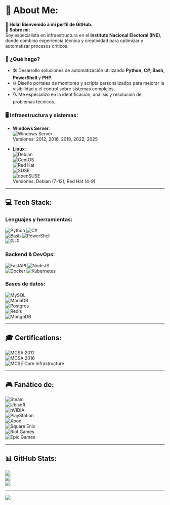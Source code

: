 # 💫 About Me:
👋 **Hola! Bienvenido a mi perfil de GitHub.**  
🎯 **Sobre mí:**  
Soy especialista en infraestructura en el **Instituto Nacional Electoral (INE)**, donde combino experiencia técnica y creatividad para optimizar y automatizar procesos críticos.  

### 🌟 ¿Qué hago?  
- 🛠️ Desarrollo soluciones de automatización utilizando **Python**, **C#**, **Bash**, **PowerShell** y **PHP**.  
- 🌐 Diseño portales de monitoreo y scripts personalizados para mejorar la visibilidad y el control sobre sistemas complejos.  
- 🔍 Me especializo en la identificación, análisis y resolución de problemas técnicos.  

### 🖥️ Infraestructura y sistemas:  
- **Windows Server**:  
  ![Windows Server](https://img.shields.io/badge/Windows%20Server-%230078D6.svg?style=for-the-badge&logo=windows&logoColor=white)  
  Versiones: 2012, 2016, 2019, 2022, 2025  

- **Linux**:  
  ![Debian](https://img.shields.io/badge/Debian-%23A81D33.svg?style=for-the-badge&logo=debian&logoColor=white)  
  ![CentOS](https://img.shields.io/badge/CentOS-%23262577.svg?style=for-the-badge&logo=centos&logoColor=white)  
  ![Red Hat](https://img.shields.io/badge/Red%20Hat-%23EE0000.svg?style=for-the-badge&logo=redhat&logoColor=white)  
  ![SUSE](https://img.shields.io/badge/SUSE-%2364B345.svg?style=for-the-badge&logo=suse&logoColor=white)  
  ![openSUSE](https://img.shields.io/badge/openSUSE-%2364B345.svg?style=for-the-badge&logo=opensuse&logoColor=white)  
  Versiones: Debian (7-12), Red Hat (4-9)  

---

## 💻 Tech Stack:

### Lenguajes y herramientas:
![Python](https://img.shields.io/badge/python-3670A0?style=for-the-badge&logo=python&logoColor=ffdd54) ![C#](https://img.shields.io/badge/c%23-%23239120.svg?style=for-the-badge&logo=csharp&logoColor=white)  
![Bash](https://img.shields.io/badge/bash_script-%23121011.svg?style=for-the-badge&logo=gnu-bash&logoColor=white) ![PowerShell](https://img.shields.io/badge/PowerShell-%235391FE.svg?style=for-the-badge&logo=powershell&logoColor=white)  
![PHP](https://img.shields.io/badge/php-%23777BB4.svg?style=for-the-badge&logo=php&logoColor=white)  

### Backend & DevOps:
![FastAPI](https://img.shields.io/badge/FastAPI-005571?style=for-the-badge&logo=fastapi) ![NodeJS](https://img.shields.io/badge/node.js-6DA55F?style=for-the-badge&logo=node.js&logoColor=white)  
![Docker](https://img.shields.io/badge/docker-%230db7ed.svg?style=for-the-badge&logo=docker&logoColor=white) ![Kubernetes](https://img.shields.io/badge/kubernetes-%23326ce5.svg?style=for-the-badge&logo=kubernetes&logoColor=white)  

### Bases de datos:
![MySQL](https://img.shields.io/badge/mysql-4479A1.svg?style=for-the-badge&logo=mysql&logoColor=white)  
![MariaDB](https://img.shields.io/badge/MariaDB-003545?style=for-the-badge&logo=mariadb&logoColor=white)  
![Postgres](https://img.shields.io/badge/postgres-%23316192.svg?style=for-the-badge&logo=postgresql&logoColor=white)  
![Redis](https://img.shields.io/badge/redis-%23DD0031.svg?style=for-the-badge&logo=redis&logoColor=white)  
![MongoDB](https://img.shields.io/badge/mongodb-%2347A248.svg?style=for-the-badge&logo=mongodb&logoColor=white)  

---

## 🎓 Certifications:
![MCSA 2012](https://img.shields.io/badge/MCSA%3A%20Windows%20Server%202012-%230078D6.svg?style=for-the-badge&logo=microsoft&logoColor=white)  
![MCSA 2016](https://img.shields.io/badge/MCSA%3A%20Windows%20Server%202016-%230078D6.svg?style=for-the-badge&logo=microsoft&logoColor=white)  
![MCSE Core Infrastructure](https://img.shields.io/badge/MCSE%3A%20Core%20Infrastructure-%230078D6.svg?style=for-the-badge&logo=microsoft&logoColor=white)  

---

## 🎮 Fanático de:
![Steam](https://img.shields.io/badge/steam-%23000000.svg?style=for-the-badge&logo=steam&logoColor=white)  
![Ubisoft](https://img.shields.io/badge/Ubisoft-%23F5F5F5.svg?style=for-the-badge&logo=Ubisoft&logoColor=black)  
![nVIDIA](https://img.shields.io/badge/nVIDIA-%2376B900.svg?style=for-the-badge&logo=nVIDIA&logoColor=white)  
![PlayStation](https://img.shields.io/badge/PlayStation-%230070D1.svg?style=for-the-badge&logo=PlayStation&logoColor=white)  
![Xbox](https://img.shields.io/badge/Xbox-%23107C10.svg?style=for-the-badge&logo=Xbox&logoColor=white)  
![Square Enix](https://img.shields.io/badge/SquareEnix-%23ED1C24.svg?style=for-the-badge&logo=SquareEnix&logoColor=white)  
![Riot Games](https://img.shields.io/badge/Riot%20Games-D32936.svg?style=for-the-badge&logo=riotgames&logoColor=white)  
![Epic Games](https://img.shields.io/badge/Epic%20Games-%23000000.svg?style=for-the-badge&logo=Epic%20Games&logoColor=white)  

---

## 📊 GitHub Stats:
![](https://github-readme-stats.vercel.app/api?username=revotk&theme=tokyonight&hide_border=false&include_all_commits=true&count_private=true)  
![](https://github-readme-streak-stats.herokuapp.com/?user=revotk&theme=tokyonight&hide_border=false)  
![](https://github-readme-stats.vercel.app/api/top-langs/?username=revotk&theme=tokyonight&hide_border=false&include_all_commits=true&count_private=true&layout=compact)  

---

[![](https://visitcount.itsvg.in/api?id=revotk&icon=0&color=0)](https://visitcount.itsvg.in)  
